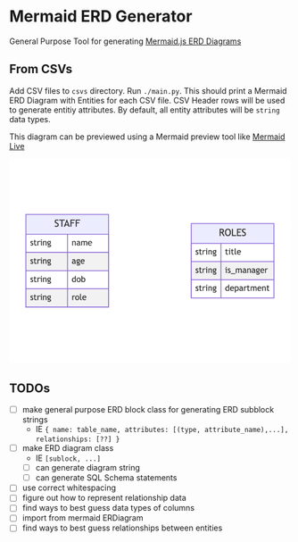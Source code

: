 # Mermaid ERD Generator

General Purpose Tool for generating [Mermaid.js ERD Diagrams](https://mermaid-js.github.io/mermaid/#/./entityRelationshipDiagram)

## From CSVs
    
Add CSV files to `csvs` directory. Run `./main.py`. This should print a Mermaid ERD Diagram with Entities for each CSV file. CSV Header rows will be used to generate entitiy attributes. By default, all entity attributes will be `string` data types.

This diagram can be previewed using a Mermaid preview tool like [Mermaid Live](https://mermaid.live/edit#pako:eNpFj8EKwjAMhl-l5Lwn6E3QnQTBeSxIXLNZaNORpQcZe3crDHv7Avn-5N9gzJ7AAsk54CyYHA-PU9-bzawqgWfDmMjxMeDc2OfXnyVHMrvj--16GZqrQWMTwvpMyDVCWgYtKJqI9WdDB4kkYfD1o82xMQ70TfU-2IqeJixRHTje6yoWzcOHR7AqhTooi0elowbYCeNK-xdDclGN)

![Test Diagram](./test-diagram.png)

## TODOs

- [ ] make general purpose ERD block class for generating ERD subblock strings
  - IE `{ name: table_name, attributes: [(type, attribute_name),...], relationships: [??] }`
- [ ] make ERD diagram class 
  - IE `[sublock, ...]`
  - [ ] can generate diagram string
  - [ ] can generate SQL Schema statements
- [ ] use correct whitespacing
- [ ] figure out how to represent relationship data
- [ ] find ways to best guess data types of columns
- [ ] import from mermaid ERDiagram
- [ ] find ways to best guess relationships between entities
